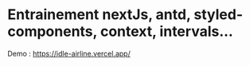 # Entrainement nextJs, antd, styled-components, context, intervals...

Demo  : https://idle-airline.vercel.app/
